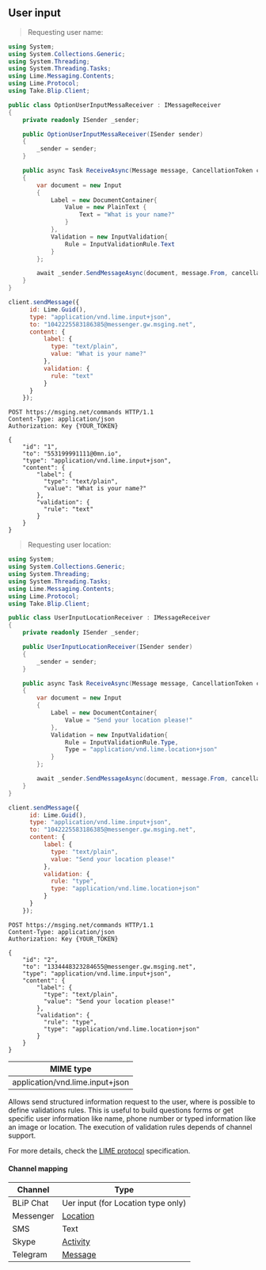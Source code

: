 ## User input

> Requesting user name:

```csharp
using System;
using System.Collections.Generic;
using System.Threading;
using System.Threading.Tasks;
using Lime.Messaging.Contents;
using Lime.Protocol;
using Take.Blip.Client;

public class OptionUserInputMessaReceiver : IMessageReceiver
{
    private readonly ISender _sender;

    public OptionUserInputMessaReceiver(ISender sender)
    {
        _sender = sender;
    }

    public async Task ReceiveAsync(Message message, CancellationToken cancellationToken)
    {
        var document = new Input
        {
            Label = new DocumentContainer{
                Value = new PlainText {
                    Text = "What is your name?"
                } 
            },
            Validation = new InputValidation{
                Rule = InputValidationRule.Text
            } 
        };

        await _sender.SendMessageAsync(document, message.From, cancellationToken);
    }
}
```

```javascript
client.sendMessage({
      id: Lime.Guid(),
      type: "application/vnd.lime.input+json",
      to: "1042225583186385@messenger.gw.msging.net",
      content: {
          label: {
            type: "text/plain",
            value: "What is your name?"
          },
          validation: {
            rule: "text"          
          }
      }
    });
```

```http
POST https://msging.net/commands HTTP/1.1
Content-Type: application/json
Authorization: Key {YOUR_TOKEN}

{
    "id": "1",
    "to": "553199991111@0mn.io",
    "type": "application/vnd.lime.input+json",
    "content": {
        "label": {
          "type": "text/plain",
          "value": "What is your name?"
        },
        "validation": {
          "rule": "text"          
        }
    }
}
```

> Requesting user location:

```csharp
using System;
using System.Collections.Generic;
using System.Threading;
using System.Threading.Tasks;
using Lime.Messaging.Contents;
using Lime.Protocol;
using Take.Blip.Client;

public class UserInputLocationReceiver : IMessageReceiver
{
    private readonly ISender _sender;

    public UserInputLocationReceiver(ISender sender)
    {
        _sender = sender;
    }

    public async Task ReceiveAsync(Message message, CancellationToken cancellationToken)
    {
        var document = new Input
        {
            Label = new DocumentContainer{
                Value = "Send your location please!"
            },
            Validation = new InputValidation{
                Rule = InputValidationRule.Type,
                Type = "application/vnd.lime.location+json"
            } 
        };

        await _sender.SendMessageAsync(document, message.From, cancellationToken);
    }
}
```

```javascript
client.sendMessage({
      id: Lime.Guid(),
      type: "application/vnd.lime.input+json",
      to: "1042225583186385@messenger.gw.msging.net",
      content: {
          label: {
            type: "text/plain",
            value: "Send your location please!"
          },
          validation: {
            rule: "type",
            type: "application/vnd.lime.location+json"
          }
      }
    });
```

```http
POST https://msging.net/commands HTTP/1.1
Content-Type: application/json
Authorization: Key {YOUR_TOKEN}

{
    "id": "2",
    "to": "1334448323284655@messenger.gw.msging.net",
    "type": "application/vnd.lime.input+json",
    "content": {
        "label": {
          "type": "text/plain",
          "value": "Send your location please!"
        },
        "validation": {
          "rule": "type",
          "type": "application/vnd.lime.location+json"
        }
    }
}
```

| MIME type                            |
|--------------------------------------|
| application/vnd.lime.input+json      |

Allows send structured information request to the user, where is possible to define validations rules. This is useful to build questions forms or get specific user information like name, phone number or typed information like an image or location. The execution of validation rules depends of channel support.

For more details, check the [LIME protocol](http://limeprotocol.org/content-types.html#input) specification.

#### Channel mapping

| Channel              | Type                         | 
|--------------------|--------------------------------|
| BLiP Chat          | Uer input (for Location type only) |
| Messenger          | [Location](https://developers.facebook.com/docs/messenger-platform/send-api-reference/quick-replies) |
| SMS                | Text                   |
| Skype              | [Activity](https://docs.botframework.com/en-us/skype/chat/#sending-messages-1)|
| Telegram           | [Message](https://core.telegram.org/bots/api#message)|

